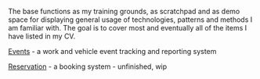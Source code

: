 The base functions as my training grounds, as scratchpad and as demo space for 
displaying general usage of technologies, patterns and methods I am familiar with.
The goal is to cover most and eventually all of the items I have listed in my CV.

[Events](https://github.com/mikgran/base/tree/master/events) - a work and vehicle event tracking and reporting system

[Reservation](https://github.com/mikgran/base/tree/master/reservation) - a booking system - unfinished, wip



